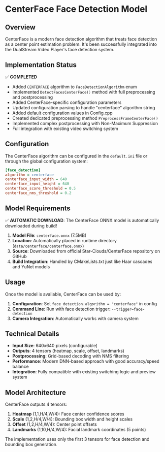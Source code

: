 # CenterFace Face Detection Model

## Overview

CenterFace is a modern face detection algorithm that treats face detection as a center point estimation problem. It's been successfully integrated into the DualStream Video Player's face detection system.

## Implementation Status

✅ **COMPLETED**
- Added `CENTERFACE` algorithm to `FaceDetectionAlgorithm` enum
- Implemented `DetectFacesCenterFace()` method with full preprocessing and postprocessing
- Added CenterFace-specific configuration parameters
- Updated configuration parsing to handle "centerface" algorithm string
- Added default configuration values in Config.cpp
- Created dedicated preprocessing method `PreprocessFrameCenterFace()`
- Implemented complex postprocessing with Non-Maximum Suppression
- Full integration with existing video switching system

## Configuration

The CenterFace algorithm can be configured in the `default.ini` file or through the global configuration system:

```ini
[face_detection]
algorithm = centerface
centerface_input_width = 640
centerface_input_height = 640
centerface_score_threshold = 0.5
centerface_nms_threshold = 0.2
```

## Model Requirements

✅ **AUTOMATIC DOWNLOAD**: The CenterFace ONNX model is automatically downloaded during build!

1. **Model File**: `centerface.onnx` (7.5MB)
2. **Location**: Automatically placed in runtime directory (`data/centerface/centerface.onnx`)
3. **Source**: Downloaded from official Star-Clouds/CenterFace repository on GitHub
4. **Build Integration**: Handled by CMakeLists.txt just like Haar cascades and YuNet models

## Usage

Once the model is available, CenterFace can be used by:

1. **Configuration**: Set `face_detection.algorithm = "centerface"` in config
2. **Command Line**: Run with face detection trigger: `--trigger=face-detection`
3. **Camera Integration**: Automatically works with camera system

## Technical Details

- **Input Size**: 640x640 pixels (configurable)
- **Outputs**: 4 tensors (heatmap, scale, offset, landmarks)
- **Postprocessing**: Grid-based decoding with NMS filtering
- **Performance**: Modern DNN-based approach with good accuracy/speed balance
- **Integration**: Fully compatible with existing switching logic and preview system

## Model Architecture

CenterFace outputs 4 tensors:
1. **Heatmap** (1,1,H/4,W/4): Face center confidence scores
2. **Scale** (1,2,H/4,W/4): Bounding box width and height scales
3. **Offset** (1,2,H/4,W/4): Center point offsets
4. **Landmarks** (1,10,H/4,W/4): Facial landmark coordinates (5 points)

The implementation uses only the first 3 tensors for face detection and bounding box generation.